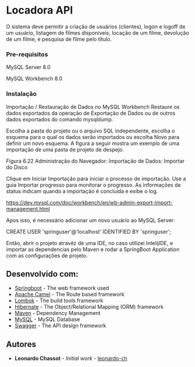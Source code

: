 # Locadora API

O sistema deve permitir a criação de usuários (clientes), logon e logoff de um usuário, listagem de filmes disponíveis, locação de um filme, devolução de um filme, e pesquisa de filme pelo título.

### Pre-requisitos

MySQL Server 8.0

MySQL Workbench 8.0

### Instalação

Importação / Restauração de Dados no MySQL Workbench
Restaure os dados exportados da operação de Exportação de Dados ou de outros dados exportados do comando mysqldump.

Escolha a pasta do projeto ou o arquivo SQL independente, escolha o esquema para o qual os dados serão importados ou escolha Novo para definir um novo esquema. A figura a seguir mostra um exemplo de uma importação de uma pasta de projeto de despejo.

Figura 6.22 Administração do Navegador: Importação de Dados: Importar do Disco

Clique em Iniciar Importação para iniciar o processo de importação. Use a guia Importar progresso para monitorar o progresso. As informações de status indicam quando a importação é concluída e exibe o log.

https://dev.mysql.com/doc/workbench/en/wb-admin-export-import-management.html


Apos isso, é necessário adicionar um novo usuário ao MySQL Server:

CREATE USER 'springuser'@'localhost' IDENTIFIED BY 'springuser';


Então, abrir o projeto atravéz de uma IDE, no caso utilizei IntelijIDE, e importar as dependencias pelo Maven e rodar a SpringBoot Application com as configurações de projeto.

## Desenvolvido com:

* [Springboot](https://docs.spring.io/spring-boot/docs/current/reference/htmlsingle/) - The web framework used
* [Apache Camel](https://camel.apache.org/documentation.html) - The Route based framework
* [Lombok](https://projectlombok.org/features/all) - The build tools framework
* [Hibernate](https://hibernate.org/orm/documentation/5.4/) - The Object/Relational Mapping (ORM) framework
* [Maven](https://maven.apache.org/) - Dependency Management
* [MySQL](https://dev.mysql.com/doc/) - MySQL Database
* [Swagger](https://swagger.io/docs/) - The API design framework

## Autores

* **Leonardo Chassot** - *Initial work* - [leonardo-ch](https://github.com/leonardo-ch)
